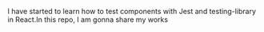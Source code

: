 I have started to learn how to test components with Jest and testing-library in React.In this repo, I am gonna share my works
